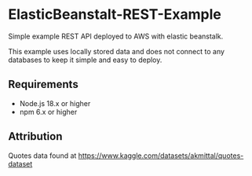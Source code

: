 # ElasticBeanstalt-REST-Example
Simple example REST API deployed to AWS with elastic beanstalk.

This example uses locally stored data and does not connect to any databases to keep it simple and easy to deploy.

## Requirements
- Node.js 18.x or higher
- npm 6.x or higher

## Attribution
Quotes data found at https://www.kaggle.com/datasets/akmittal/quotes-dataset